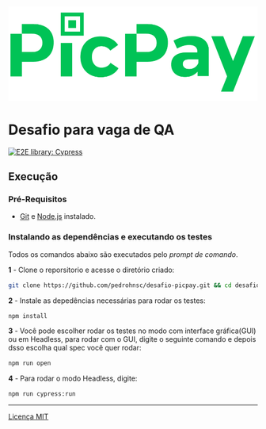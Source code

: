 ![picture alt](./images/logo-picpay.png "PicPay Logo")

# Desafio para vaga de QA
[![E2E library: Cypress](https://img.shields.io/badge/E2E%20Framework-Cypress-blue)](https://www.cypress.io/)



## Execução

### Pré-Requisitos

- [Git](https://git-scm.com/download/) e [Node.js](https://nodejs.org/en/download/) instalado.

### Instalando as dependências e executando os testes

Todos os comandos abaixo são executados pelo _prompt de comando_.

**1** - Clone o reporsitorio e acesse o diretório criado:

```sh
git clone https://github.com/pedrohnsc/desafio-picpay.git && cd desafio-picpay 
```

**2** - Instale as depedências necessárias para rodar os testes:

```sh
npm install
```

**3** - Você pode escolher rodar os testes no modo com interface gráfica(GUI) ou em Headless, para rodar com o GUI, digite o seguinte comando e depois dsso escolha qual spec você quer rodar:

```sh
npm run open
```

**4** - Para rodar o modo Headless, digite: 

```sh
npm run cypress:run
```
---
[Licença MIT](/LICENSE)